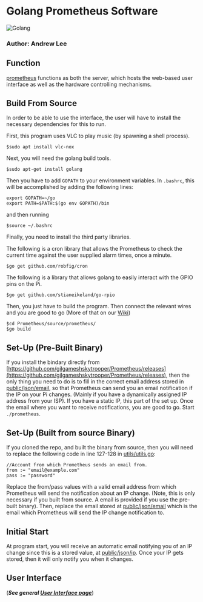# Golang Prometheus Software

![Golang](https://68.media.tumblr.com/93601f0c11deeb9189b152096ffe8ec3/tumblr_ormg9e9Zr51s5a4bko1_1280.png)

### Author: Andrew Lee

## Function
[prometheus](prometheus.go) functions as both the server, which hosts the web-based user interface as well as the hardware controlling mechanisms.

## Build From Source
In order to be able to use the interface, the user will have to install the necessary dependencies for this to run.

First, this program uses VLC to play music (by spawning a shell process).

```
$sudo apt install vlc-nox
```

Next, you will need the golang build tools.

```
$sudo apt-get install golang
```

Then you have to add `GOPATH` to your environment variables. In `.bashrc`, this will be accomplished by adding the following lines:

```
export GOPATH=~/go
export PATH=$PATH:$(go env GOPATH)/bin
```

and then running

```
$source ~/.bashrc
```

Finally, you need to install the third party libraries.

The following is a cron library that allows the Prometheus to check the current time against the user supplied alarm times, once a minute.
```
$go get github.com/robfig/cron
```

The following is a library that allows golang to easily interact with the GPIO pins on the Pi.
```
$go get github.com/stianeikeland/go-rpio
```

Then, you just have to build the program. Then connect the relevant wires and you are good to go (More of that on our [Wiki](https://github.com/gilgameshskytrooper/Prometheus/wiki/Hardware-Set-Up))
```
$cd Prometheus/source/prometheus/
$go build
```

## Set-Up (Pre-Built Binary)
If you install the bindary directly from [https://github.com/gilgameshskytrooper/Prometheus/releases](https://github.com/gilgameshskytrooper/Prometheus/releases), then the only thing you need to do is to fill in the correct email address stored in [public/json/email](public/json/email), so that Prometheus can send you an email notification if the IP on your Pi changes. (Mainly if you have a dynamically assigned IP address from your ISP). If you have a static IP, this part of the set up. Once the email where you want to receive notifications, you are good to go. Start `./prometheus`.


## Set-Up (Built from source Binary)
If you cloned the repo, and built the binary from source, then you will need to replace the following code in line 127-128 in [utils/utils.go](utils/utils.go):

```
//Account from which Prometheus sends an email from.
from := "email@example.com"
pass := "password"
```

Replace the from/pass values with a valid email address from which Prometheus will send the notification about an IP change. (Note, this is only necessary if you built from source. A email is provided if you use the pre-built binary). Then, replace the email stored at [public/json/email](public/json/email) which is the email which Prometheus will send the IP change notification to.

## Initial Start
At program start, you will receive an automatic email notifying you of an IP change since this is a stored value, at [public/json/ip](public/json/ip). Once your IP gets stored, then it will only notify you when it changes.

## User Interface
(***See general [User Interface page](https://github.com/gilgameshskytrooper/Prometheus/wiki/User-Interface-Tutorial)***)
